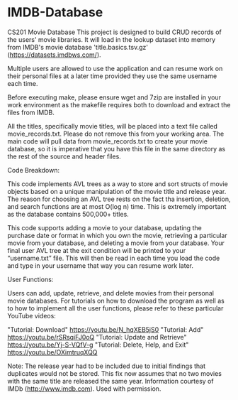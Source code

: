 # IMDB-Database

CS201 Movie Database
This project is designed to build CRUD records of the users' movie libraries. It will load in the lookup dataset into memory from IMDB's movie database 'title.basics.tsv.gz' (https://datasets.imdbws.com/).

Multiple users are allowed to use the application and can resume work on their personal files at a later time provided they use the same username each time.

Before executing make, please ensure wget and 7zip are installed in your work environment as the makefile requires both to download and extract the files from IMDB. 

All the titles, specifically movie titles, will be placed into a text file called movie_records.txt. Please do not remove this from your working area. The main code will pull data from movie_records.txt to create your movie database, so it is imperative that you have this file in the same directory as the rest of the source and header files.

Code Breakdown: 

This code implements AVL trees as a way to store and sort structs of movie objects based on a unique manipulation of the movie title and release year. The reason for choosing an AVL tree rests on the fact tha insertion, deletion, and search functions are at most O(log n) time. This is extremely important as the database contains 500,000+ titles.   

This code supports adding a movie to your database, updating the purchase date or format in which you own the movie, retrieving a particular movie from your database, and deleting a movie from your database. Your final user AVL tree at the exit condition will be printed to your “username.txt” file. This will then be read in each time you load the code and type in your username that way you can resume work later. 

User Functions: 

Users can add, update, retrieve, and delete movies from their personal movie databases. For tutorials on how to download the program as well as to how to implement all the user functions, please refer to these particular YouTube videos:

"Tutorial: Download"                https://youtu.be/N_hqXEB5jS0
"Tutorial: Add"                     https://youtu.be/rSRsqiFJ0oQ
"Tutorial: Update and Retrieve"     https://youtu.be/Yj-S-VQfV-g
"Tutorial: Delete, Help, and Exit"  https://youtu.be/OXimtruqXQQ

Note: The release year had to be included due to initial findings that duplicates would not be stored. This fix now assumes that no two movies with the same title are released the same year. 
Information courtesy of IMDb (http://www.imdb.com). Used with permission.

